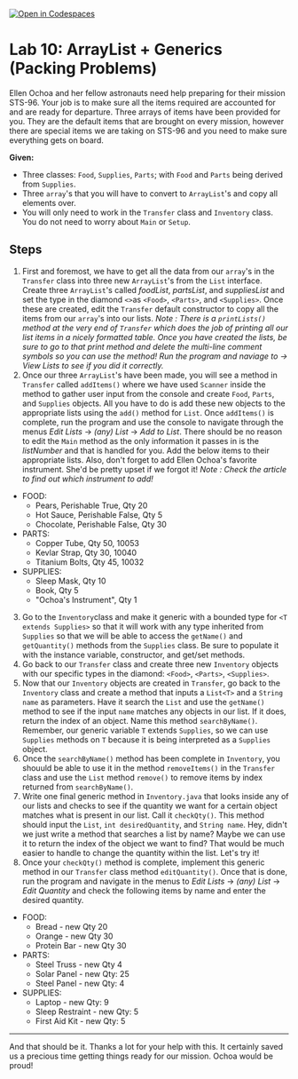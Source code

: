 [![Open in Codespaces](https://classroom.github.com/assets/launch-codespace-2972f46106e565e64193e422d61a12cf1da4916b45550586e14ef0a7c637dd04.svg)](https://classroom.github.com/open-in-codespaces?assignment_repo_id=17379728)
# Lab 10: ArrayList + Generics (Packing Problems)

  Ellen Ochoa and her fellow astronauts need help preparing for their mission STS-96. Your job is to make sure all the items required are accounted for and are ready for departure. Three arrays of items have been provided for you. They are the default items that are brought on every mission, however there are special items we are taking on STS-96 and you need to make sure everything gets on board.

**Given:**
  - Three classes: `Food`, `Supplies`, `Parts`; with `Food` and `Parts` being derived from `Supplies`. 
  - Three `array`'s that you will have to convert to `ArrayList`'s and copy all elements over.
  - You will only need to work in the `Transfer` class and  `Inventory` class. You do not need to worry about `Main` or `Setup`.

## Steps
1. First and foremost, we have to get all the data from our `array`'s in the `Transfer` class into three new `ArrayList`'s from the `List` interface. Create three `ArrayList`'s called *foodList*, *partsList*, and *suppliesList* and set the type in the diamond `<>`as `<Food>`, `<Parts>`, and `<Supplies>`. Once these are created, edit the `Transfer` default constructor to copy all the items from our `array`'s into our lists.
*Note : There is a `printLists()` method at the very end of `Transfer` which does the job of printing all our list items in a nicely formatted table. Once you have created the lists, be sure to go to that print method and delete the multi-line comment symbols so you can use the method! Run the program and naviage to -> View Lists to see if you did it correctly.* 
2. Once our three `ArrayList`'s have been made, you will see a method in `Transfer` called `addItems()` where we have used `Scanner` inside the method to gather user input from the console and create `Food`, `Parts`, and `Supplies` objects. All you have to do is add these new objects to the appropriate lists using the `add()` method for `List`.
Once `addItems()` is complete, run the program and use the console to navigate through the menus  *Edit Lists* -> *(any) List* -> *Add to List*. There should be no reason to edit the `Main` method as the only information it passes in is the *listNumber* and that is handled for you. 
Add the below items to their appropriate lists. Also, don't forget to add Ellen Ochoa's favorite instrument. She'd be pretty upset if we forgot it! 
*Note : Check the article to find out which instrument to add!*
- FOOD: 
    - Pears, Perishable True, Qty 20
    - Hot Sauce, Perishable False, Qty 5
    - Chocolate, Perishable False, Qty 30 
- PARTS:
    - Copper Tube, Qty 50, 10053
    - Kevlar Strap, Qty 30, 10040
    - Titanium Bolts, Qty 45, 10032
- SUPPLIES:
    - Sleep Mask, Qty 10
    - Book, Qty 5
    - "Ochoa's Instrument", Qty 1
            
3. Go to the `Inventory`class and make it generic with a bounded type for `<T extends Supplies>` so that it will work with any type inherited from `Supplies` so that we will be able to access the `getName()` and `getQuantity()` methods from the `Supplies` class. Be sure to populate it with the instance variable, constructor, and get/set methods.
4. Go back to our `Transfer` class and create three new `Inventory` objects with our specific types in the diamond: `<Food>`, `<Parts>`, `<Supplies>`.
5. Now that our `Inventory` objects are created in `Transfer`, go back to the `Inventory` class and create a method that inputs a `List<T>` and a `String name` as parameters. Have it search the `List` and use the `getName()` method to see if the input `name` matches any objects in our list. If it does, return the index of an object. Name this method `searchByName()`. Remember, our generic variable `T` extends `Supplies`, so we can use `Supplies` methods on `T` because it is being interpreted as a `Supplies` object.
6. Once the `searchByName()` method has been complete in `Inventory`, you shouuld be able to use it in the method `removeItems()` in the `Transfer` class and use the `List` method `remove()` to remove items by index returned from `searchByName()`. 
7. Write one final generic method in `Inventory.java` that looks inside any of our lists and checks to see if the quantity we want for a certain object matches what is present in our list. Call it `checkQty()`. This method should input the `List`, `int desiredQuantity`, and `String name`. 
Hey, didn't we just write a method that searches a list by name? Maybe we can use it to return the index of the object we want to find? That would be much easier to handle to change the quantity within the list. Let's try it!
8. Once your `checkQty()` method is complete, implement this generic method in our `Transfer` class method `editQuantity()`. Once that is done, run the program and navigate in the menus to *Edit Lists* -> *(any) List* -> *Edit Quantity* and check the following items by name and enter the desired quantity.
- FOOD: 
    - Bread - new Qty 20
    - Orange - new Qty 30
    - Protein Bar - new Qty 30 
- PARTS:
    - Steel Truss - new Qty 4
    - Solar Panel - new Qty: 25
    - Steel Panel - new Qty: 4
- SUPPLIES:
    - Laptop - new Qty: 9
    - Sleep Restraint - new Qty: 5
    - First Aid Kit - new Qty: 5
---
And that should be it. Thanks a lot for your help with this. It certainly saved us a precious time getting things ready for our mission. Ochoa would be proud!
